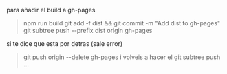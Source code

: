 para añadir el build a gh-pages

> npm run build
> git add -f dist && git commit -m "Add dist to gh-pages"
> git subtree push --prefix dist origin gh-pages

si te dice que esta por detras (sale error) 
> git push origin --delete gh-pages
i volveis a hacer el git subtree push ...
